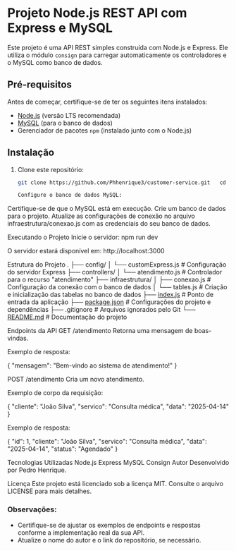 # Projeto Node.js REST API com Express e MySQL

Este projeto é uma API REST simples construída com Node.js e Express. Ele utiliza o módulo `consign` para carregar automaticamente os controladores e o MySQL como banco de dados.

## Pré-requisitos

Antes de começar, certifique-se de ter os seguintes itens instalados:

- [Node.js](https://nodejs.org/) (versão LTS recomendada)
- [MySQL](https://www.mysql.com/) (para o banco de dados)
- Gerenciador de pacotes `npm` (instalado junto com o Node.js)

## Instalação

1. Clone este repositório:

   ```bash
   git clone https://github.com/Phhenrique3/customer-service.git   cd customer-service   npm install

   Configure o banco de dados MySQL:

Certifique-se de que o MySQL está em execução.
Crie um banco de dados para o projeto.
Atualize as configurações de conexão no arquivo infraestrutura/conexao.js com as credenciais do seu banco de dados.

Executando o Projeto
Inicie o servidor:
npm run dev

O servidor estará disponível em: http://localhost:3000

Estrutura do Projeto
.
├── config/
│   └── customExpress.js  # Configuração do servidor Express
├── controllers/
│   └── atendimento.js    # Controlador para o recurso "atendimento"
├── infraestrutura/
│   ├── conexao.js        # Configuração da conexão com o banco de dados
│   └── tables.js         # Criação e inicialização das tabelas no banco de dados
├── [index.js](http://_vscodecontentref_/1)              # Ponto de entrada da aplicação
├── [package.json](http://_vscodecontentref_/2)          # Configurações do projeto e dependências
├── .gitignore            # Arquivos ignorados pelo Git
└── [README.md](http://_vscodecontentref_/3)             # Documentação do projeto



Endpoints da API
GET /atendimento
Retorna uma mensagem de boas-vindas.

Exemplo de resposta:

{
  "mensagem": "Bem-vindo ao sistema de atendimento!"
}

POST /atendimento
Cria um novo atendimento.

Exemplo de corpo da requisição:

{
  "cliente": "João Silva",
  "servico": "Consulta médica",
  "data": "2025-04-14"
}

Exemplo de resposta:

{
  "id": 1,
  "cliente": "João Silva",
  "servico": "Consulta médica",
  "data": "2025-04-14",
  "status": "Agendado"
}


Tecnologias Utilizadas
Node.js
Express
MySQL
Consign
Autor
Desenvolvido por Pedro Henrique.


Licença
Este projeto está licenciado sob a licença MIT. Consulte o arquivo LICENSE para mais detalhes.


### Observações:
- Certifique-se de ajustar os exemplos de endpoints e respostas conforme a implementação real da sua API.
- Atualize o nome do autor e o link do repositório, se necessário.